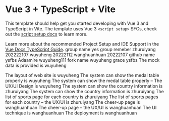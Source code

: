 # Vue 3 + TypeScript + Vite

This template should help get you started developing with Vue 3 and TypeScript in Vite. The template uses Vue 3 `<script setup>` SFCs, check out the [script setup docs](https://v3.vuejs.org/api/sfc-script-setup.html#sfc-script-setup) to learn more.

Learn more about the recommended Project Setup and IDE Support in the [Vue Docs TypeScript Guide](https://vuejs.org/guide/typescript/overview.html#project-setup).
group name yes 
group remeber zhuruiyang 202222107 wuyuheng 20222112  wanghuanhuan 20222107
github name ysfbs    Adaamire           wuyuheng111
fork name wuyuheng    grace    ysfbs
The mock data is provided  is wuyuheng

The layout of web site  is wuyuheng
The system can show the medal 
table properly  is wuyuheng
The system can show the medal 
table properly – The UX/UI 
Design is wuyuheng
The system can show the 
country information is zhuruiyang
The system can show the 
country information is zhuruiyang
The list of sports page for each 
country is zhuruiyang
The list of sports pages for each 
country – the UX/UI  is zhuruiyang 
The cheer-up page  is wanghuanhuan 
The cheer-up page – the UX/UI  is wanghuanhuan 
The UI technique  is wanghuanhuan 
The deployment  is wanghuanhuan 